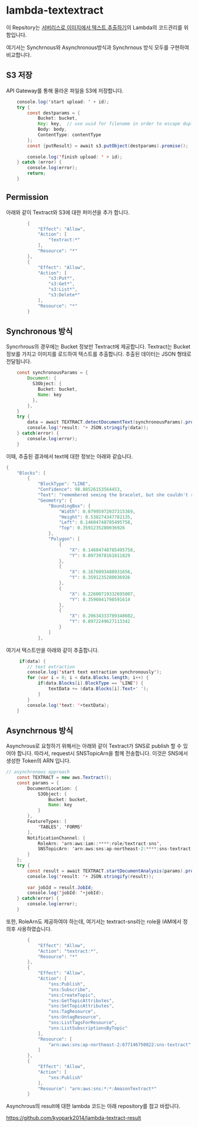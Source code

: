 # lambda-textextract

이 Repsitory는 [서버리스로 이미지에서 텍스트 추출하기](https://github.com/kyopark2014/serverless-textextraction)의 Lambda의 코드관리를 위함입니다.

여기서는 Synchrnous와 Asynchronous방식과 Synchrnous 방식 모두를 구현하여 비교합니다. 

## S3 저장

API Gateway를 통해 올라온 파일을 S3에 저장합니다. 

```java
    console.log('start upload: ' + id);
    try {
        const destparams = {
            Bucket: bucket, 
            Key: key,  // use uuid for filename in order to escape duplicated filename 
            Body: body,
            ContentType: contentType
        };
        const {putResult} = await s3.putObject(destparams).promise(); 
  
        console.log('finish upload: ' + id);
    } catch (error) {
        console.log(error);
        return;
    } 
```    


## Permission

아래와 같이 Textract와 S3에 대한 퍼미션을 추가 합니다. 

```java
        {
            "Effect": "Allow",
            "Action": [
                "textract:*"
            ],
            "Resource": "*"
        },
        {
            "Effect": "Allow",
            "Action": [
                "s3:Put*",
                "s3:Get*",
                "s3:List*",
                "s3:Delete*"
            ],
            "Resource": "*"
        }
```      

## Synchronous 방식

Syncrhrous의 경우에는 Bucket 정보만 Textract에 제공합니다. Textract는 Bucket정보를 가지고 이미지를 로드하여 텍스트를 추출합니다. 추출된 데이터는 JSON 형태로 전달됩니다. 

```java
    const synchronousParams = {
        Document: {
          S3Object: {
            Bucket: bucket,
            Name: key
          },
        },
    }
    try {
        data = await TEXTRACT.detectDocumentText(synchronousParams).promise();
        console.log('result: '+ JSON.stringify(data));             
    } catch(error) {
        console.log(error);
    }
```

이때, 추출된 결과에서 text에 대한 정보는 아래와 같습니다. 

```java
{
    "Blocks": [
        {
            "BlockType": "LINE",
            "Confidence": 98.88526153564453,
            "Text": "remembered seeing the bracelet, but she couldn't remember.",
            "Geometry": {
                "BoundingBox": {
                    "Width": 0.07995972037315369,
                    "Height": 0.538274347782135,
                    "Left": 0.14604748785495758,
                    "Top": 0.3591235280036926
                },
                "Polygon": [
                    {
                        "X": 0.14604748785495758,
                        "Y": 0.8973978161811829
                    },
                    {
                        "X": 0.1676093488931656,
                        "Y": 0.3591235280036926
                    },
                    {
                        "X": 0.22600719332695007,
                        "Y": 0.3596041798591614
                    },
                    {
                        "X": 0.20634333789348602,
                        "Y": 0.8972249627113342
                    }
                ]
            },
```      

여기서 텍스트만을 아래와 같이 추출합니다. 

```java
     if(data) {
        // text extraction
        console.log('start text extraction synchronously');
        for (var i = 0; i < data.Blocks.length; i++) {
            if(data.Blocks[i].BlockType == 'LINE') {
                textData += (data.Blocks[i].Text+' ');
            }
        }
        console.log('text: '+textData);
    }
```

## Asynchrnous 방식

Asynchrous로 요청하기 위해서는 아래와 같이 Textract가 SNS로 publish 할 수 있어야 합니다. 
따라서, request시 SNSTopicArn을 함께 전송합니다. 이것은 SNS에서 생성한 Token의 ARN 입니다.


```java
// asynchronous approach
    const TEXTRACT = new aws.Textract();
    const params = { 
        DocumentLocation: {
            S3Object: {
                Bucket: bucket,
                Name: key
            }
        },
        FeatureTypes: [
            'TABLES', 'FORMS'
        ],
        NotificationChannel: {
            RoleArn: 'arn:aws:iam::****:role/textract-sns',
            SNSTopicArn: 'arn:aws:sns:ap-northeast-2:****:sns-textract'
        } 
    };
    try {
        const result = await TEXTRACT.startDocumentAnalysis(params).promise();
        console.log('result: '+ JSON.stringify(result));
             
        var jobId = result.JobId;
        console.log('jobId: '+jobId);
    } catch(error) {
        console.log(error);
    }
```

또한, RoleArn도 제공하여야 하는데, 여기서는 textract-sns라는 role을 IAM에서 정의후 사용하였습니다. 

```java
        {
            "Effect": "Allow",
            "Action": "textract:*",
            "Resource": "*"
        },
        {
            "Effect": "Allow",
            "Action": [
                "sns:Publish",
                "sns:Subscribe",
                "sns:CreateTopic",
                "sns:GetTopicAttributes",
                "sns:SetTopicAttributes",
                "sns:TagResource",
                "sns:UntagResource",
                "sns:ListTagsForResource",
                "sns:ListSubscriptionsByTopic"
            ],
            "Resource": [
                "arn:aws:sns:ap-northeast-2:677146750822:sns-textract"
            ]
        },
        {
            "Effect": "Allow",
            "Action": [
                "sns:Publish"
            ],
            "Resource": "arn:aws:sns:*:*:AmazonTextract*"
        }
```

Asynchrous의 result에 대한 lambda 코드는 아래 repository를 참고 바랍니다. 

https://github.com/kyopark2014/lambda-textract-result
